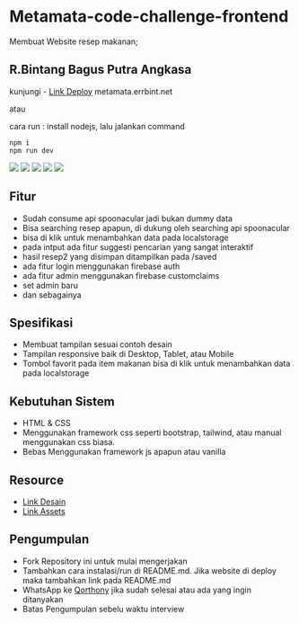 # Metamata-code-challenge-frontend

Membuat Website resep makanan;

## R.Bintang Bagus Putra Angkasa

kunjungi - [Link Deploy](https://metamata.errbint.net) metamata.errbint.net

atau

cara run : install nodejs, lalu jalankan command
```
npm i
npm run dev
```


![](https://img.shields.io/badge/JAVASCRIPT%20-%23323330.svg?&style=flat&logo=javascript&logoColor=F0DB4F) 
![](https://img.shields.io/badge/REACT%20-%232DB2D4.svg?&style=flat&logo=react&logoColor=white) 
![](https://img.shields.io/badge/NEXT%20-%23000000.svg?&style=flat&logo=next.js&logoColor=white) 
![](https://img.shields.io/badge/FIREBASE%20-%23FFA611.svg?&style=flat&logo=firebase&logoColor=white) 
![](https://img.shields.io/badge/NODE%20-%233C873A.svg?&style=flat&logo=node.js&logoColor=white)

## Fitur
- Sudah consume api spoonacular jadi bukan dummy data
- Bisa searching resep apapun, di dukung oleh searching api spoonacular
- bisa di klik untuk menambahkan data pada localstorage
- pada intput ada fitur suggesti pencarian yang sangat interaktif
- hasil resep2 yang disimpan ditampilkan pada /saved
- ada fitur login menggunakan firebase auth
- ada fitur admin menggunakan firebase customclaims
- set admin baru
- dan sebagainya

## Spesifikasi
- Membuat tampilan sesuai contoh desain
- Tampilan responsive baik di Desktop, Tablet, atau Mobile
- Tombol favorit pada item makanan bisa di klik untuk menambahkan data pada localstorage

## Kebutuhan Sistem
- HTML & CSS
- Menggunakan framework css seperti bootstrap, tailwind, atau manual menggunakan css biasa.
- Bebas Menggunakan framework js apapun atau vanilla

## Resource
- [Link Desain](https://www.figma.com/file/RFVlJ99NQmpgIfx5AwAJiB/RecipeBooks?node-id=118%3A0)
- [Link Assets](https://drive.google.com/drive/folders/195CbiY3IwFxhPW4HcNsob8Hy2uDau6U9?usp=sharing)

## Pengumpulan
- Fork Repository ini untuk mulai mengerjakan
- Tambahkan cara instalasi/run di README.md. Jika website di deploy maka tambahkan link pada README.md
- WhatsApp ke [Qorthony](https://wa.me/08872402827) jika sudah selesai atau ada yang ingin ditanyakan
- Batas Pengumpulan sebelu waktu interview 
